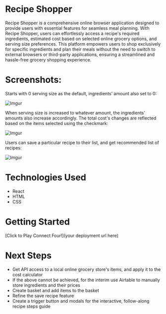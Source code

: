 # Recipe Shopper
Recipe Shopper is a comprehensive online browser application designed to provide users with essential features for seamless meal planning. With Recipe Shopper, users can effortlessly access a recipe's required ingredients, estimated cost based on selected online grocery options, and serving size preferences. This platform empowers users to shop exclusively for specific ingredients and plan their meals without the need to switch to external browsers or third-party applications, ensuring a streamlined and hassle-free grocery shopping experience.

# Screenshots:

Starts with 0 serving size as the default, ingredients' amount also set to 0:

![Imgur](https://i.imgur.com/MirT0re.png)

When serving size is increased to whatever amount, the ingredients' amounts also increase accordingly. The total cost's changes are reflected based on the items selected using the checkmark:

![Imgur](https://imgur.com/NeMJbuL)

Users can save a particular recipe to their list, and get recommended list of recipes:

![Imgur](https://imgur.com/JQ16kaM)

# Technologies Used

- React
- HTML
- CSS

# Getting Started

[Click to Play Connect Four!](your deployment url here)

# Next Steps

- Get API access to a local online grocery store's items, and apply it to the cost calculator
- If the above cannot be achieved, for the interim use Airtable to manually store ingredients and their prices
- Create basket and add items to the basket
- Refine the save recipe feature
- Create a trigger button and modals for the interactive, follow-along recipe steps guide
